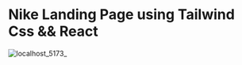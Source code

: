 # Nike Landing Page using Tailwind Css && React 

![localhost_5173_](https://github.com/user-attachments/assets/a69a6836-ed80-4579-a40f-afa874f4b1a5)
